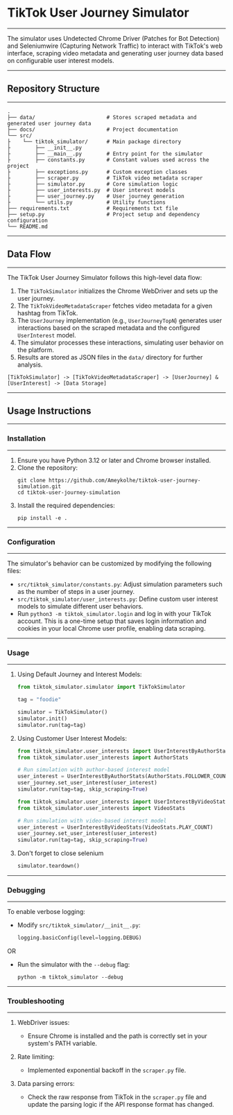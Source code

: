 # TikTok User Journey Simulator

---

The simulator uses Undetected Chrome Driver (Patches for Bot Detection) and Seleniumwire (Capturing Network Traffic) to
interact with TikTok's web interface, scraping video metadata and generating user journey data based on configurable
user interest models.

---

## Repository Structure

---

```
.
├── data/                       # Stores scraped metadata and generated user journey data
├── docs/                       # Project documentation
└── src/
├    └── tiktok_simulator/      # Main package directory
├        ├── __init__.py
├        ├── __main__.py        # Entry point for the simulator
├        ├── constants.py       # Constant values used across the project
├        ├── exceptions.py      # Custom exception classes
├        ├── scraper.py         # TikTok video metadata scraper
├        ├── simulator.py       # Core simulation logic
├        ├── user_interests.py  # User interest models
├        ├── user_journey.py    # User journey generation
├        └── utils.py           # Utility functions
├── requirements.txt            # Requirements txt file
├── setup.py                    # Project setup and dependency configuration
└── README.md
```

---

## Data Flow

---

The TikTok User Journey Simulator follows this high-level data flow:

1. The `TikTokSimulator` initializes the Chrome WebDriver and sets up the user journey.
2. The `TikTokVideoMetadataScraper` fetches video metadata for a given hashtag from TikTok.
3. The `UserJourney` implementation (e.g., `UserJourneyTopN`) generates user interactions based on the scraped metadata
   and the configured `UserInterest` model.
4. The simulator processes these interactions, simulating user behavior on the platform.
5. Results are stored as JSON files in the `data/` directory for further analysis.

```
[TikTokSimulator] -> [TikTokVideoMetadataScraper] -> [UserJourney] & [UserInterest] -> [Data Storage]
```

---

## Usage Instructions

---

### Installation

---

1. Ensure you have Python 3.12 or later and Chrome browser installed.
2. Clone the repository:
   ```
   git clone https://github.com/Ameykolhe/tiktok-user-journey-simulation.git
   cd tiktok-user-journey-simulation
   ```
3. Install the required dependencies:
   ```
   pip install -e .
   ```

---

### Configuration

---

The simulator's behavior can be customized by modifying the following files:

- `src/tiktok_simulator/constants.py`: Adjust simulation parameters such as the number of steps in a user journey.
- `src/tiktok_simulator/user_interests.py`: Define custom user interest models to simulate different user behaviors.
- Run `python3 -m tiktok_simulator.login` and log in with your TikTok account. This is a one-time setup that saves login
  information and cookies in your local Chrome user profile, enabling data scraping.

---

### Usage

---

1. Using Default Journey and Interest Models:

   ```python
   from tiktok_simulator.simulator import TikTokSimulator

   tag = "foodie"
   
   simulator = TikTokSimulator()
   simulator.init()
   simulator.run(tag=tag)
   ```

2. Using Customer User Interest Models:

   ```python
   from tiktok_simulator.user_interests import UserInterestByAuthorStats
   from tiktok_simulator.user_interests import AuthorStats
   
   # Run simulation with author-based interest model
   user_interest = UserInterestByAuthorStats(AuthorStats.FOLLOWER_COUNT)
   user_journey.set_user_interest(user_interest)
   simulator.run(tag=tag, skip_scraping=True)
   ```

   ```python
   from tiktok_simulator.user_interests import UserInterestByVideoStats
   from tiktok_simulator.user_interests import VideoStats
   
   # Run simulation with video-based interest model
   user_interest = UserInterestByVideoStats(VideoStats.PLAY_COUNT)
   user_journey.set_user_interest(user_interest)
   simulator.run(tag=tag, skip_scraping=True)
   ```

3. Don't forget to close selenium

   ```python
   simulator.teardown()
   ```

---

### Debugging

---

To enable verbose logging:

- Modify `src/tiktok_simulator/__init__.py`:
   ```python
   logging.basicConfig(level=logging.DEBUG)
   ```

OR

- Run the simulator with the `--debug` flag:
   ```
   python -m tiktok_simulator --debug
   ```

---

### Troubleshooting

---

1. WebDriver issues:
    - Ensure Chrome is installed and the path is correctly set in your system's PATH variable.

2. Rate limiting:
    - Implemented exponential backoff in the `scraper.py` file.

3. Data parsing errors:
    - Check the raw response from TikTok in the `scraper.py` file and update the parsing logic if the API response
      format has changed.

